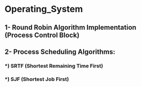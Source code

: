 # Operating_System

## 1- Round Robin Algorithm Implementation (Process Control Block)


## 2- Process Scheduling Algorithms:


### *) SRTF (Shortest Remaining Time First)


### *) SJF (Shortest Job First) 
